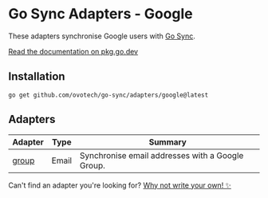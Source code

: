 # Go Sync Adapters - Google
These adapters synchronise Google users with [Go Sync](https://github.com/ovotech/go-sync).

[Read the documentation on pkg.go.dev](https://pkg.go.dev/github.com/ovotech/go-sync/adapters/google)

## Installation
```shell
go get github.com/ovotech/go-sync/adapters/google@latest
```

## Adapters

| Adapter                                                                      | Type  | Summary                                          |
|------------------------------------------------------------------------------|-------|--------------------------------------------------|
| [group](https://pkg.go.dev/github.com/ovotech/go-sync/adapters/google/group) | Email | Synchronise email addresses with a Google Group. |

Can't find an adapter you're looking for? [Why not write your own! ✨](/CONTRIBUTING.md)
